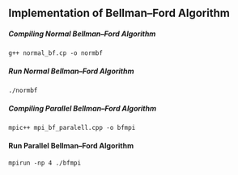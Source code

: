## Implementation of Bellman–Ford Algorithm

##### Compiling Normal Bellman–Ford Algorithm
`g++ normal_bf.cp -o normbf`

##### Run Normal Bellman–Ford Algorithm
`./normbf`

##### Compiling Parallel Bellman–Ford Algorithm
`mpic++ mpi_bf_paralell.cpp -o bfmpi`

#### Run Parallel Bellman–Ford Algorithm
`mpirun -np 4 ./bfmpi`

